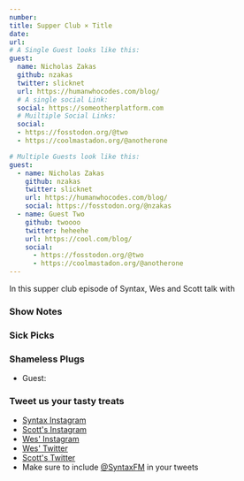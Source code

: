 ```yaml
---
number:
title: Supper Club × Title
date:
url:
# A Single Guest looks like this:
guest:
  name: Nicholas Zakas
  github: nzakas
  twitter: slicknet
  url: https://humanwhocodes.com/blog/
  # A single social Link:
  social: https://someotherplatform.com
  # Muiltiple Social Links:
  social:
  - https://fosstodon.org/@two
  - https://coolmastadon.org/@anotherone

# Multiple Guests look like this:
guest:
  - name: Nicholas Zakas
    github: nzakas
    twitter: slicknet
    url: https://humanwhocodes.com/blog/
    social: https://fosstodon.org/@nzakas
  - name: Guest Two
    github: twoooo
    twitter: heheehe
    url: https://cool.com/blog/
    social:
      - https://fosstodon.org/@two
      - https://coolmastadon.org/@anotherone
---
```


In this supper club episode of Syntax, Wes and Scott talk with

### Show Notes

### Sick Picks

### Shameless Plugs

- Guest:

### Tweet us your tasty treats

- [Syntax Instagram](https://www.instagram.com/syntaxfm/)
- [Scott's Instagram](https://www.instagram.com/stolinski/)
- [Wes' Instagram](https://www.instagram.com/wesbos/)
- [Wes' Twitter](https://twitter.com/wesbos)
- [Scott's Twitter](https://twitter.com/stolinski)
- Make sure to include [@SyntaxFM](https://twitter.com/SyntaxFM) in your tweets
